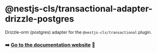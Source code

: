 # @nestjs-cls/transactional-adapter-drizzle-postgres

Drizzle-orm (postgres) adapter for the `@nestjs-cls/transactional` plugin.

### ➡️ [Go to the documentation website](https://papooch.github.io/nestjs-cls/plugins/available-plugins/transactional/knex-adapter) 📖
